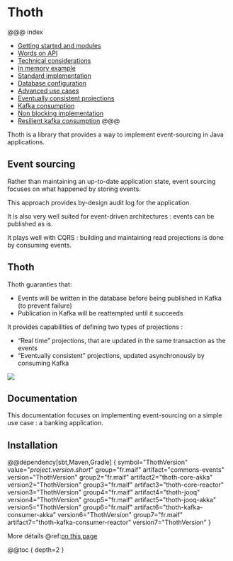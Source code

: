 # Thoth


@@@ index

* [Getting started and modules](getting-started.md)
* [Words on API](api.md)
* [Technical considerations](technical-considerations.md)
* [In memory example](banking.md)
* [Standard implementation](standard/index.md)
* [Database configuration](database-configuration.md)
* [Advanced use cases](advanced/index.md)
* [Eventually consistent projections](eventually-consistent-projection.md)
* [Kafka consumption](kafka-consumption.md)
* [Non blocking implementation](non-blocking/index.md)
* [Resilient kafka consumption](resilient-kafka-consumption.md)
@@@ 

Thoth is a library that provides a way to implement event-sourcing in Java applications.

## Event sourcing

Rather than maintaining an up-to-date application state, event sourcing focuses on what happened by storing events.

This approach provides by-design audit log for the application.

It is also very well suited for event-driven architectures : events can be published as is.

It plays well with CQRS : building and maintaining read projections is done by consuming events.

## Thoth

Thoth guaranties that:

* Events will be written in the database before being published in Kafka (to prevent failure)
* Publication in Kafka will be reattempted until it succeeds

It provides capabilities of defining two types of projections :

* “Real time” projections, that are updated in the same transaction as the events
* “Eventually consistent” projections, updated asynchronously by consuming Kafka

![](img/thoth_event_sourcing.jpg)

## Documentation

This documentation focuses on implementing event-sourcing on a simple use case : a banking application.


## Installation 

@@dependency[sbt,Maven,Gradle] {
    symbol="ThothVersion"
    value="$project.version.short$"
    group="fr.maif" artifact="commons-events" version="ThothVersion"
    group2="fr.maif" artifact2="thoth-core-akka" version2="ThothVersion"
    group3="fr.maif" artifact3="thoth-core-reactor" version3="ThothVersion"
    group4="fr.maif" artifact4="thoth-jooq" version4="ThothVersion"
    group5="fr.maif" artifact5="thoth-jooq-akka" version5="ThothVersion"
    group6="fr.maif" artifact6="thoth-kafka-consumer-akka" version6="ThothVersion"
    group7="fr.maif" artifact7="thoth-kafka-consumer-reactor" version7="ThothVersion"
}

More détails @ref:[on this page](getting-started.md) 


@@toc { depth=2 }
